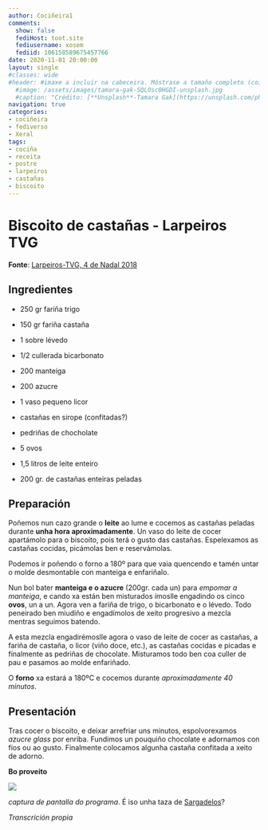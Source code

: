 ```yaml
---
author: Cociñeira1
comments:
  show: false
  fediHost: toot.site
  fediusername: xosem
  fediid: 106158589675457766
date: 2020-11-01 20:00:00
layout: single
#classes: wide
#header: #imaxe a incluír na cabeceira. Móstrase a tamaño completo (coidado coa altura). DESACTIVADA POR DEFECTO.
  #image: /assets/images/tamara-gak-SQLOsc0HGDI-unsplash.jpg
  #caption: "Crédito: [**Unsplash**-Tamara Gak](https://unsplash.com/photos/SQLOsc0HGDI)"
navigation: true
categories:
- cociñeira
- fediverso
- Xeral
tags:
- cociña
- receita
- postre
- larpeiros
- castañas
- biscoito
---
```


# Biscoito de castañas - Larpeiros TVG


**Fonte**: [Larpeiros-TVG, 4 de Nadal 2018](http://www.crtvg.es/tvg/a-carta/verdinas-con-congro-e-mexillons-e-biscoito-de-castanas)

## Ingredientes

- 250 gr fariña trigo
- 150 gr fariña castaña
- 1 sobre lévedo
- 1/2 cullerada bicarbonato

- 200 manteiga
- 200 azucre

- 1 vaso pequeno licor

- castañas en sirope (confitadas?)
- pedriñas de chocholate
- 5 ovos

- 1,5 litros de leite enteiro
- 200 gr. de castañas enteiras peladas


## Preparación

Poñemos nun cazo grande o **leite** ao lume e cocemos as castañas peladas durante **unha hora aproximadamente**.  Un vaso do leite de cocer apartámolo para o biscoito, pois terá o gusto das castañas. Espelexamos as castañas cocidas, picámolas ben e reservámolas.

Podemos ir poñendo o forno a 180º para que vaia quencendo e tamén untar o molde desmontable con manteiga e enfariñalo.

Nun bol bater **manteiga e o azucre** (200gr. cada un) para _empomar a manteiga_, e cando xa están ben misturados ímoslle engadindo os cinco **ovos**, un a un. Agora ven a fariña de trigo, o bicarbonato e o lévedo. Todo peneirado ben miudiño e engadímolos de xeito progresivo a mezcla mentras seguimos batendo.

A esta mezcla engadirémoslle agora o vaso de leite de cocer as castañas, a fariña de castaña, o licor (viño doce, etc.), as castañas cocidas e picadas e finalmente as pedriñas de chocolate. Misturamos todo ben coa culler de pau e pasamos ao molde enfariñado.

O **forno** xa estará a 180ºC e cocemos durante _aproximadamente 40 minutos_.

## Presentación

Tras cocer o biscoito, e deixar arrefriar uns minutos, espolvorexamos _azucre glass_ por enriba. Fundimos un pouquiño chocolate e adornamos con fíos ou ao gusto. Finalmente colocamos algunha castaña confitada a xeito de adorno. 


**Bo proveito**

![](https://fediverse.blog/static/media/CD58818A-97D5-4F0E-1815-5CC5D35C4FBE.png)

_captura de pantalla do programa_. É iso unha taza de [Sargadelos](http://www.sargadelos.com/gl/)?

_Transcrición propia_








